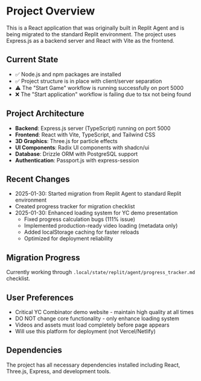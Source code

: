 # Project Overview

This is a React application that was originally built in Replit Agent and is being migrated to the standard Replit environment. The project uses Express.js as a backend server and React with Vite as the frontend.

## Current State
- ✅ Node.js and npm packages are installed
- ✅ Project structure is in place with client/server separation
- ⚠️ The "Start Game" workflow is running successfully on port 5000
- ❌ The "Start application" workflow is failing due to tsx not being found

## Project Architecture
- **Backend**: Express.js server (TypeScript) running on port 5000
- **Frontend**: React with Vite, TypeScript, and Tailwind CSS
- **3D Graphics**: Three.js for particle effects
- **UI Components**: Radix UI components with shadcn/ui
- **Database**: Drizzle ORM with PostgreSQL support
- **Authentication**: Passport.js with express-session

## Recent Changes
- 2025-01-30: Started migration from Replit Agent to standard Replit environment
- Created progress tracker for migration checklist
- 2025-01-30: Enhanced loading system for YC demo presentation
  - Fixed progress calculation bugs (111% issue)
  - Implemented production-ready video loading (metadata only)
  - Added localStorage caching for faster reloads
  - Optimized for deployment reliability

## Migration Progress
Currently working through `.local/state/replit/agent/progress_tracker.md` checklist.

## User Preferences
- Critical YC Combinator demo website - maintain high quality at all times
- DO NOT change core functionality - only enhance loading system
- Videos and assets must load completely before page appears
- Will use this platform for deployment (not Vercel/Netlify)

## Dependencies
The project has all necessary dependencies installed including React, Three.js, Express, and development tools.